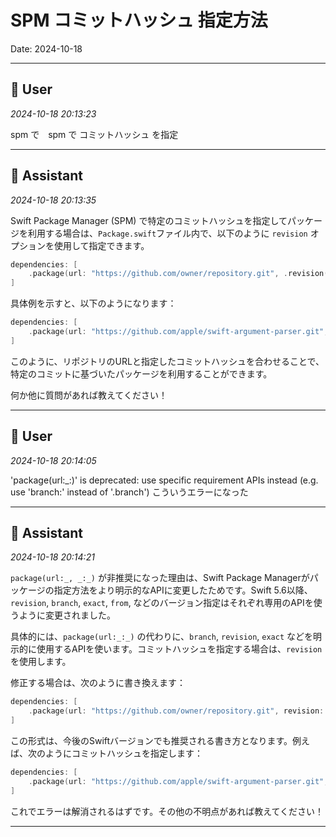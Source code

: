 # SPM コミットハッシュ 指定方法

Date: 2024-10-18

---

## 👤 User
*2024-10-18 20:13:23*

spm で　spm で コミットハッシュ を指定

---

## 🤖 Assistant
*2024-10-18 20:13:35*

Swift Package Manager (SPM) で特定のコミットハッシュを指定してパッケージを利用する場合は、`Package.swift`ファイル内で、以下のように `revision` オプションを使用して指定できます。

```swift
dependencies: [
    .package(url: "https://github.com/owner/repository.git", .revision("コミットハッシュ"))
]
```

具体例を示すと、以下のようになります：

```swift
dependencies: [
    .package(url: "https://github.com/apple/swift-argument-parser.git", .revision("6d694f7a7fbd3f393a57a44c38ceca4f95755c1e"))
]
```

このように、リポジトリのURLと指定したコミットハッシュを合わせることで、特定のコミットに基づいたパッケージを利用することができます。

何か他に質問があれば教えてください！

---

## 👤 User
*2024-10-18 20:14:05*

'package(url:_:)' is deprecated: use specific requirement APIs instead (e.g. use 'branch:' instead of '.branch') こういうエラーになった

---

## 🤖 Assistant
*2024-10-18 20:14:21*

`package(url:_, _:_)` が非推奨になった理由は、Swift Package Managerがパッケージの指定方法をより明示的なAPIに変更したためです。Swift 5.6以降、`revision`, `branch`, `exact`, `from`, などのバージョン指定はそれぞれ専用のAPIを使うように変更されました。

具体的には、`package(url:_:_)` の代わりに、`branch`, `revision`, `exact` などを明示的に使用するAPIを使います。コミットハッシュを指定する場合は、`revision`を使用します。

修正する場合は、次のように書き換えます：

```swift
dependencies: [
    .package(url: "https://github.com/owner/repository.git", revision: "コミットハッシュ")
]
```

この形式は、今後のSwiftバージョンでも推奨される書き方となります。例えば、次のようにコミットハッシュを指定します：

```swift
dependencies: [
    .package(url: "https://github.com/apple/swift-argument-parser.git", revision: "6d694f7a7fbd3f393a57a44c38ceca4f95755c1e")
]
```

これでエラーは解消されるはずです。その他の不明点があれば教えてください！

---
